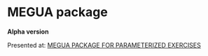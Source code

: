 

MEGUA package
=============

**Alpha version**

Presented at:
<a href="http://library.iated.org/view/CRUZ2013MEG" title="MEGUA PACKAGE FOR PARAMETERIZED EXERCISES">MEGUA PACKAGE FOR PARAMETERIZED EXERCISES</a>


